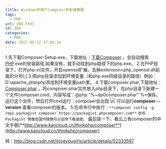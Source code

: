 ```yaml
---
title: Windows环境下Composer的安装教程
tags:
  - PHP
url: 284.html
id: 284
categories:
  - PHP
date: 2017-05-12 17:02:24
---
```


1.先下载Composer-Setup.exe，下载地址：[下载Composer](https://getcomposer.org/Composer-Setup.exe) 。会自动搜索[PHP](http://lib.csdn.net/base/php "PHP知识库").exe的安装路径,如果没有，就手动找到php路径下的php.exe。 2.在PHP目录下，打开php.ini文件，开启openssl扩展。去掉extension=php\_openssl.dll前面的分号(;) 3.把php目录添加到环境变量（和php.exe同级目录的路径）例如：D:\\apache\_php\\php添加到环境变量path里。 4.下载composer.phar,下载地址：[Composer.phar](https://getcomposer.org/composer.phar) 。将composer.phar文件放入php目录下，在php目录下新建一个文件composer.cmd，内容写成：@php "%~dp0composer.phar" %*保存。运行这个文件，然后打开cmd运行：composer会出现 ![](http://img.blog.csdn.net/20160827092737772?watermark/2/text/aHR0cDovL2Jsb2cuY3Nkbi5uZXQv/font/5a6L5L2T/fontsize/400/fill/I0JBQkFCMA==/dissolve/70/gravity/Center) 可以运行**composer --version** 查看composer的版本。 5.在命令行中执行：`**composer config -g repo.packagist composer https://packagist.phpcomposer.com**` `改写Packagist 镜像至国内镜像可以加快下载速度。` 最后提一下，看云上有composer的中文手册[**http://www.kancloud.cn/thinkphp/composer**](http://www.kancloud.cn/thinkphp/composer)

转：http://blog.csdn.net/iloveyougirls/article/details/52333597